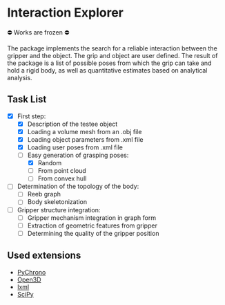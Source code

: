 # Interaction Explorer
  
:no_entry: Works are frozen :no_entry:  
  
The package implements the search for a reliable interaction between the gripper and the object. The grip and object are user defined. The result of the package is a list of possible poses from which the grip can take and hold a rigid body, as well as quantitative estimates based on analytical analysis.

## Task List   
- [X] First step:  
    - [X] Description of the testee object  
    - [X] Loading a volume mesh from an .obj file  
    - [X] Loading object parameters from .xml file  
    - [X] Loading user poses from .xml file  
    - [ ] Easy generation of grasping poses:  
        - [X] Random  
        - [ ] From point cloud  
        - [ ] From convex hull  
- [ ] Determination of the topology of the body: 
    - [ ] Reeb graph  
    - [ ] Body skeletonization  
- [ ] Gripper structure integration:  
    - [ ] Gripper mechanism integration in graph form
    - [ ] Extraction of geometric features from gripper
    - [ ] Determining the quality of the gripper position  

## Used extensions

* [PyChrono](https://projectchrono.org/pychrono/)
* [Open3D](http://www.open3d.org/)
* [lxml](https://lxml.de/)
* [SciPy](https://scipy.org/)
